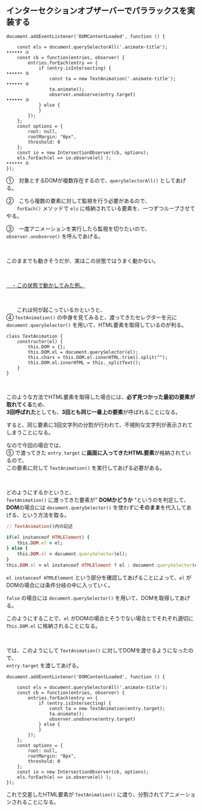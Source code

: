 
## インターセクションオブザーバーでパララックスを実装する

```4D
document.addEventListener('DOMContentLoaded', function () {
    
    const els = document.querySelectorAll('.animate-title');            •••••• ①
    const cb = function(entries, observer) {
        entries.forEach(entry => {
            if (entry.isIntersecting) {                                 •••••• ⑤
                const ta = new TextAnimation('.animate-title');         •••••• ④
                ta.animate();
                observer.unobserve(entry.target)                        •••••• ③
            } else {
            }
        });
    };
    const options = {
        root: null,
        rootMargin: "0px",
        threshold: 0
    };
    const io = new IntersectionObserver(cb, options);
    els.forEach(el => io.observe(el) );                                 •••••• ②
});
```

①　対象とするDOMが複数存在するので、`querySelectorAll()` としてあげる。  

②　こちら複数の要素に対して監視を行う必要があるので、  
　　`forEach()` メソッドで `els` に格納されている要素を、一つずつループさせてやる。  

③　一度アニメーションを実行したら監視を切りたいので、`observer.unobserve()` を呼んであげる。  

<br>

このままでも動きそうだが、実はこの状態ではうまく動かない。  

<br>

[　・この状態で動かしてみた例。](https://tamayura8823spirit.github.io/siteExample02/JavaScript/Code%20Mafia/%E3%82%A4%E3%83%B3%E3%82%BF%E3%83%BC%E3%82%BB%E3%82%AF%E3%82%B7%E3%83%A7%E3%83%B3%E3%82%AA%E3%83%96%E3%82%B6%E3%83%BC%E3%83%90%E3%83%BC%E3%81%A7%E3%83%91%E3%83%A9%E3%83%A9%E3%83%83%E3%82%AF%E3%82%B9%E3%82%92%E5%AE%9F%E8%A3%85%E3%81%99%E3%82%8B/%E5%A4%B1%E6%95%97%E4%BE%8B/index.html)

<br>

　　これは何が起こっているかというと、  
④ `TextAnimation()` の中身を見てみると、渡ってきたセレクターを元に `document.querySelector()` を用いて、HTML要素を取得しているのが判る。  

```4D
class TextAnimation {
    constructor(el) {
        this.DOM = {};
        this.DOM.el = document.querySelector(el);
        this.chars = this.DOM.el.innerHTML.trim().split("");
        this.DOM.el.innerHTML = this._splitText();
    }
}
```

<br>

このような方法でHTML要素を取得した場合には、**必ず見つかった最初の要素が取れてくる**ため、  
**3回呼ばれた**としても、**3回とも同じ一番上の要素**が呼ばれることになる。  

すると、同じ要素に3回文字列の分割が行われて、不規則な文字列が表示されてしまうことになる。  

なので今回の場合では、  
⑤ で渡ってきた `entry.target` に**画面に入ってきたHTML要素**が格納されているので、  
この要素に対して `TextAnimation()` を実行してあげる必要がある。  

<br>

どのようにするかというと、  
`TextAnimation()` に渡ってきた要素が" **DOMかどうか** "というのを判定して、  
**DOM**の場合には `document.querySelector()` を使わずに**そのまま**を代入してあげる、という方法を取る。  

```rb
// TextAnimation()内の記述

if(el instanceof HTMLElement) {
    this.DOM.el = el;
} else {
    this.DOM.el = document.querySelector(el);
}
this.DOM.el = el instanceof HTMLElement ? el : document.querySelector(el);
```

`el instanceof HTMLElement` という部分を確認してあげることによって、`el` がDOMの場合には条件分岐の中に入っていく。  

`false` の場合には `document.querySelector()` を用いて、DOMを取得してあげる。  

このようにすることで、`el` がDOMの場合とそうでない場合とでそれぞれ適切に `This.DOM.el` に格納されることになる。  

<br>

では、このようにして `TextAnimation()` に対してDOMを渡せるようになったので、  
`entry.target` を渡してあげる。  

```4D
document.addEventListener('DOMContentLoaded', function () {
    
    const els = document.querySelectorAll('.animate-title');
    const cb = function(entries, observer) {
        entries.forEach(entry => {
            if (entry.isIntersecting) {
                const ta = new TextAnimation(entry.target);
                ta.animate();
                observer.unobserve(entry.target)
            } else {
            }
        });
    };
    const options = {
        root: null,
        rootMargin: "0px",
        threshold: 0
    };
    const io = new IntersectionObserver(cb, options);
    els.forEach(el => io.observe(el) );
});
```

これで交差したHTML要素が `TextAnimation()` に渡り、分割されてアニメーションされることになる。  

